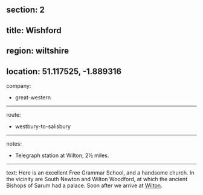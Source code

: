 section: 2
----
title: Wishford
----
region: wiltshire
----
location: 51.117525, -1.889316
----
company:
- great-western
----
route:
- westbury-to-salisbury
----
notes:
- Telegraph station at Wilton, 2½ miles.
----
text: Here is an excellent Free Grammar School, and a handsome church. In the vicinity are South Newton and Wilton Woodford, at which the ancient Bishops of Sarum had a palace. Soon after we arrive at [Wilton](/stations/wilton-north).
